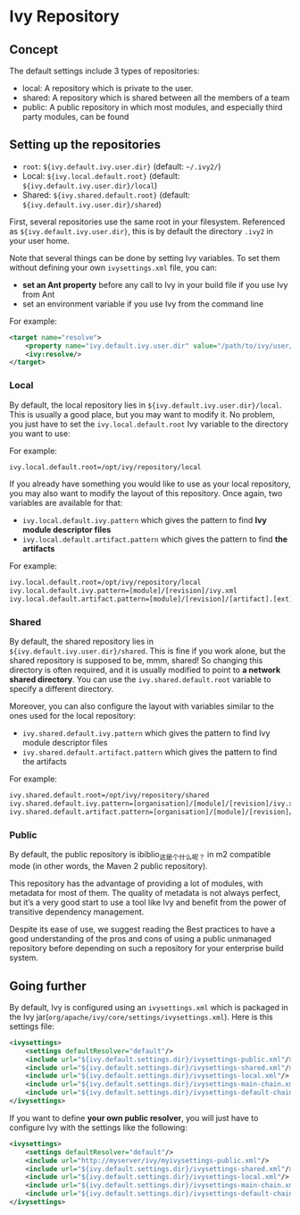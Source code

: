 # Ivy Repository

## Concept

The default settings include 3 types of repositories:

- local: A repository which is private to the user.
- shared: A repository which is shared between all the members of a team
- public: A public repository in which most modules, and especially third party modules, can be found

## Setting up the repositories

- `root`: `${ivy.default.ivy.user.dir}` (default: `~/.ivy2/`)
- Local:  `${ivy.local.default.root}` (default: `${ivy.default.ivy.user.dir}/local`)
- Shared: `${ivy.shared.default.root}` (default: `${ivy.default.ivy.user.dir}/shared`)

First, several repositories use the same root in your filesystem. Referenced as `${ivy.default.ivy.user.dir}`, this is by default the directory `.ivy2` in your user home.

Note that several things can be done by setting Ivy variables. To set them without defining your own `ivysettings.xml` file, you can:

- **set an Ant property** before any call to Ivy in your build file if you use Ivy from Ant
- set an environment variable if you use Ivy from the command line

For example:

```xml
<target name="resolve">
    <property name="ivy.default.ivy.user.dir" value="/path/to/ivy/user/dir"/>
    <ivy:resolve/>
</target>
```

### Local

By default, the local repository lies in `${ivy.default.ivy.user.dir}/local`. This is usually a good place, but you may want to modify it. No problem, you just have to set the `ivy.local.default.root` Ivy variable to the directory you want to use:

For example:

```txt
ivy.local.default.root=/opt/ivy/repository/local
```

If you already have something you would like to use as your local repository, you may also want to modify the layout of this repository. Once again, two variables are available for that:

- `ivy.local.default.ivy.pattern` which gives the pattern to find **Ivy module descriptor files**
- `ivy.local.default.artifact.pattern` which gives the pattern to find **the artifacts**

For example:

```txt
ivy.local.default.root=/opt/ivy/repository/local
ivy.local.default.ivy.pattern=[module]/[revision]/ivy.xml
ivy.local.default.artifact.pattern=[module]/[revision]/[artifact].[ext]
```

### Shared

By default, the shared repository lies in `${ivy.default.ivy.user.dir}/shared`. This is fine if you work alone, but the shared repository is supposed to be, mmm, shared! So changing this directory is often required, and it is usually modified to point to **a network shared directory**. You can use the `ivy.shared.default.root` variable to specify a different directory.

Moreover, you can also configure the layout with variables similar to the ones used for the local repository:

- `ivy.shared.default.ivy.pattern` which gives the pattern to find Ivy module descriptor files
- `ivy.shared.default.artifact.pattern` which gives the pattern to find the artifacts

For example:

```txt
ivy.shared.default.root=/opt/ivy/repository/shared
ivy.shared.default.ivy.pattern=[organisation]/[module]/[revision]/ivy.xml
ivy.shared.default.artifact.pattern=[organisation]/[module]/[revision]/[artifact].[ext]
```

### Public

By default, the public repository is ibiblio<sub>这是个什么呢？</sub> in m2 compatible mode (in other words, the Maven 2 public repository).

This repository has the advantage of providing a lot of modules, with metadata for most of them. The quality of metadata is not always perfect, but it’s a very good start to use a tool like Ivy and benefit from the power of transitive dependency management.

Despite its ease of use, we suggest reading the Best practices to have a good understanding of the pros and cons of using a public unmanaged repository before depending on such a repository for your enterprise build system.

## Going further

By default, Ivy is configured using an `ivysettings.xml` which is packaged in the Ivy jar(`org/apache/ivy/core/settings/ivysettings.xml`). Here is this settings file:

```xml
<ivysettings>
    <settings defaultResolver="default"/>
    <include url="${ivy.default.settings.dir}/ivysettings-public.xml"/>
    <include url="${ivy.default.settings.dir}/ivysettings-shared.xml"/>
    <include url="${ivy.default.settings.dir}/ivysettings-local.xml"/>
    <include url="${ivy.default.settings.dir}/ivysettings-main-chain.xml"/>
    <include url="${ivy.default.settings.dir}/ivysettings-default-chain.xml"/>
</ivysettings>
```

If you want to define **your own public resolver**, you will just have to configure Ivy with the settings like the following:

```xml
<ivysettings>
    <settings defaultResolver="default"/>
    <include url="http://myserver/ivy/myivysettings-public.xml"/>
    <include url="${ivy.default.settings.dir}/ivysettings-shared.xml"/>
    <include url="${ivy.default.settings.dir}/ivysettings-local.xml"/>
    <include url="${ivy.default.settings.dir}/ivysettings-main-chain.xml"/>
    <include url="${ivy.default.settings.dir}/ivysettings-default-chain.xml"/>
</ivysettings>
```

